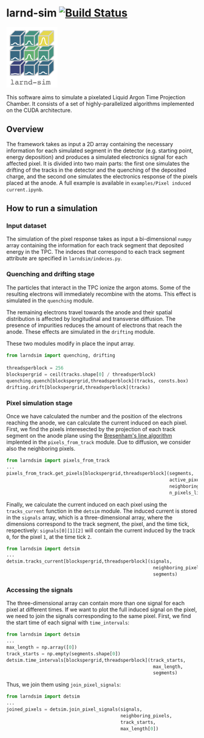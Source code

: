 # larnd-sim [![Build Status](https://travis-ci.com/soleti/larnd-sim.svg?token=ySJqJBz9YiZ99571Y3et&branch=master)](https://travis-ci.com/soleti/larnd-sim)

<img alt="larnd-sim" src="docs/logo.png" height="160">

This software aims to simulate a pixelated Liquid Argon Time Projection Chamber. It consists of a set of highly-parallelized algorithms implemented on the CUDA architecture.

## Overview

The framework takes as input a 2D array containing the necessary information for each simulated segment in the detector (e.g. starting point, energy deposition) and produces a simulated electronics signal for each affected pixel.
It is divided into two main parts: the first one simulates the drifting of the tracks in the detector and the quenching of the deposited charge, and the second one simulates the electronics response of the pixels placed at the anode.
A full example is available in `examples/Pixel induced current.ipynb`.

## How to run a simulation

### Input dataset

The simulation of the pixel response takes as input a bi-dimensional `numpy` array containing the information for each track segment that deposited energy in the TPC. The indeces that correspond to each track segment attribute are specified in `larndsim/indeces.py`.

### Quenching and drifting stage

The particles that interact in the TPC ionize the argon atoms. Some of the resulting electrons will immediately recombine with the atoms. This effect is simulated in the `quenching` module.

The remaining electrons travel towards the anode and their spatial distribution is affected by longitudinal and transverse diffusion. The presence of impurities reduces the amount of electrons that reach the anode. These effects are simulated in the `drifting` module.

These two modules modify in place the input array.

```python
from larndsim import quenching, drifting

threadsperblock = 256
blockspergrid = ceil(tracks.shape[0] / threadsperblock)
quenching.quench[blockspergrid,threadsperblock](tracks, consts.box)
drifting.drift[blockspergrid,threadsperblock](tracks)
```

### Pixel simulation stage

Once we have calculated the number and the position of the electrons reaching the anode, we can calculate the current induced on each pixel.
First, we find the pixels interesected by the projection of each track segment on the anode plane using the [Bresenham's line algorithm](https://en.wikipedia.org/wiki/Bresenham%27s_line_algorithm) implented in the `pixels_from_track` module. Due to diffusion, we consider also the neighboring pixels.

```python
from larndsim import pixels_from_track
...
pixels_from_track.get_pixels[blockspergrid,threadsperblock](segments,
                                                            active_pixels,
                                                            neighboring_pixels,
                                                            n_pixels_list)
```

Finally, we calculate the current induced on each pixel using the `tracks_current` function in the `detsim` module. The induced current is stored in the `signals` array, which is a three-dimensional array, where the dimensions correspond to the track segment, the pixel, and the time tick, respectively: `signals[0][1][2]` will contain the current induced by the track `0`, for the pixel `1`, at the time tick `2`.

```python
from larndsim import detsim
...
detsim.tracks_current[blockspergrid,threadsperblock](signals,
                                                      neighboring_pixels,
                                                      segments)
```

### Accessing the signals

The three-dimensional array can contain more than one signal for each pixel at different times. If we want to plot the full induced signal on the pixel, we need to join the signals corresponding to the same pixel. First, we find the start time of each signal with `time_intervals`:

```python
from larndsim import detsim
...
max_length = np.array([0])
track_starts = np.empty(segments.shape[0])
detsim.time_intervals[blockspergrid,threadsperblock](track_starts,
                                                      max_length,
                                                      segments)
```

Thus, we join them using `join_pixel_signals`:

```python
from larndsim import detsim
...
joined_pixels = detsim.join_pixel_signals(signals,
                                          neighboring_pixels,
                                          track_starts,
                                          max_length[0])
```
